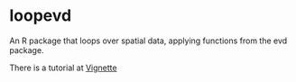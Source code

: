 # loopevd
An R package that loops over spatial data, applying functions from the evd package.

There is a tutorial at [Vignette](https://htmlpreview.github.io/?https://raw.githubusercontent.com/AusClimateService/loopevd/refs/heads/main/doc/Into_to_loopevd.html)
